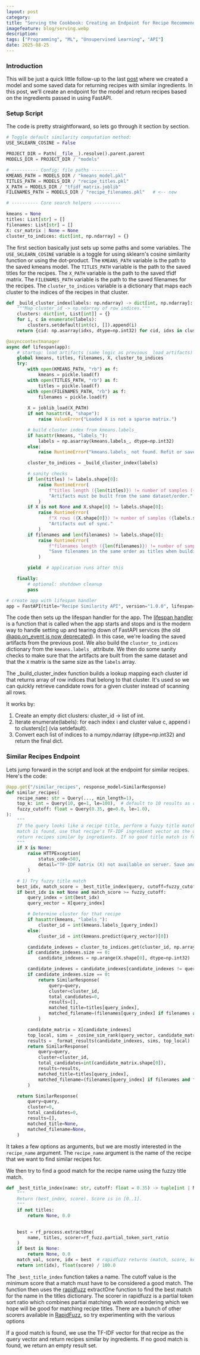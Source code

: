 ```yaml
---
layout: post
category: 
title: "Serving the Cookbook: Creating an Endpoint for Recipe Recommendations"
imagefeature: blog/serving.webp
description: 
tags: ["Programming", "ML", "Unsupervised Learning", "API"]
date: 2025-08-25
---
```

### Introduction

This will be just a quick little follow-up to the last [post](/posts/2025-08-25-clustering-the-cookbook-a-taste-of-unsupervised-learning) where we created a model and some saved data for returning recipes with similar ingredients.  In this post, we'll create an endpoint for the model and return recipes based on the ingredients passed in using FastAPI.

### Setup Script

The code is pretty straightforward, so lets go through it section by section.

```python
# Toggle default similarity computation method:
USE_SKLEARN_COSINE = False        

PROJECT_DIR = Path(__file__).resolve().parent.parent
MODELS_DIR = PROJECT_DIR / "models"

# ---------- Config: file paths ----------
KMEANS_PATH = MODELS_DIR / "kmeans_model.pkl"
TITLES_PATH = MODELS_DIR / "recipe_titles.pkl"
X_PATH = MODELS_DIR / "tfidf_matrix.joblib"
FILENAMES_PATH = MODELS_DIR / "recipe_filenames.pkl"   # <-- new

# ---------- Core search helpers ----------

kmeans = None
titles: List[str] = []
filenames: List[str] = []          
X: csr_matrix | None = None
cluster_to_indices: dict[int, np.ndarray] = {}
```

The first section basically just sets up some paths and some variables.  The `USE_SKLEARN_COSINE` variable is a toggle for using sklearn's cosine similarity function or using the dot-product.  The `KMEANS_PATH` variable is the path to the saved kmeans model.  The `TITLES_PATH` variable is the path to the saved titles for the recipes.  The `X_PATH` variable is the path to the saved tfidf matrix.  The `FILENAMES_PATH` variable is the path to the saved filenames for the recipes.  The `cluster_to_indices` variable is a dictionary that maps each cluster to the indices of the recipes in that cluster.

```python
def _build_cluster_index(labels: np.ndarray) -> dict[int, np.ndarray]:
    """Map cluster_id -> np.ndarray of row indices."""
    clusters: dict[int, List[int]] = {}
    for i, c in enumerate(labels):
        clusters.setdefault(int(c), []).append(i)
    return {cid: np.asarray(idxs, dtype=np.int32) for cid, idxs in clusters.items()}

@asynccontextmanager
async def lifespan(app):
    # startup: load artifacts (same logic as previous _load_artifacts)
    global kmeans, titles, filenames, X, cluster_to_indices
    try:
        with open(KMEANS_PATH, "rb") as f:
            kmeans = pickle.load(f)
        with open(TITLES_PATH, "rb") as f:
            titles = pickle.load(f)
        with open(FILENAMES_PATH, "rb") as f:
            filenames = pickle.load(f)
        
        X = joblib_load(X_PATH)
        if not hasattr(X, "shape"):
            raise ValueError("Loaded X is not a sparse matrix.")

        # build cluster index from kmeans.labels_
        if hasattr(kmeans, "labels_"):
            labels = np.asarray(kmeans.labels_, dtype=np.int32)
        else:
            raise RuntimeError("kmeans.labels_ not found. Refit or save labels separately.")

        cluster_to_indices = _build_cluster_index(labels)

        # sanity checks
        if len(titles) != labels.shape[0]:
            raise RuntimeError(
                f"titles length ({len(titles)}) != number of samples ({labels.shape[0]}). "
                "Artifacts must be built from the same dataset/order."
            )
        if X is not None and X.shape[0] != labels.shape[0]:
            raise RuntimeError(
                f"X rows ({X.shape[0]}) != number of samples ({labels.shape[0]}). "
                "Artifacts out of sync."
            )
        if filenames and len(filenames) != labels.shape[0]:
            raise RuntimeError(
                f"filenames length ({len(filenames)}) != number of samples ({labels.shape[0]}). "
                "Save filenames in the same order as titles when building artifacts."
            )

        yield  # application runs after this

    finally:
        # optional: shutdown cleanup
        pass

# create app with lifespan handler
app = FastAPI(title="Recipe Similarity API", version="1.0.0", lifespan=lifespan)
```
The code then sets up the lifespan handler for the app.  The [lifespan handler](https://fastapi.tiangolo.com/advanced/events/) is a function that is called when the app starts and stops and is the modern way to handle setting up and tearing down of FastAPI services (the old [@app.on_event is now deprecated](https://fastapi.tiangolo.com/advanced/events/#alternative-events-deprecated)).  In this case, we're loading the saved artifacts from the previous post.  We also build the `cluster_to_indices` dictionary from the `kmeans.labels_` attribute.  We then do some sanity checks to make sure that the artifacts are built from the same dataset and that the `X` matrix is the same size as the `labels` array.

The _build_cluster_index function builds a lookup mapping each cluster id that returns array of row indices that belong to that cluster. It's used so we can quickly retrieve candidate rows for a given cluster instead of scanning all rows.

It works by:

1) Create an empty dict clusters: cluster_id -> list of int.
2) Iterate enumerate(labels): for each index i and cluster value c, append i to clusters[c] (via setdefault).
3) Convert each list of indices to a numpy.ndarray (dtype=np.int32) and return the final dict.

### Similar Recipes Endpoint

Lets jump forward in the script and look at the endpoint for similar recipes.   Here's the code:

```python
@app.get("/similar_recipes", response_model=SimilarResponse)
def similar_recipes(
    recipe_name: str = Query(..., min_length=1),
    top_k: int = Query(10, ge=1, le=100),  # default to 10 results as requested
    fuzzy_cutoff: float = Query(0.35, ge=0.0, le=1.0),
):
    """
    If the query looks like a recipe title, perform a fuzzy title match. If a good title
    match is found, use that recipe's TF-IDF ingredient vector as the query vector and
    return recipes similar by ingredients. If no good title match is found, return an empty result set.
    """
    if X is None:
        raise HTTPException(
            status_code=503,
            detail="TF-IDF matrix (X) not available on server. Save and deploy tfidf_matrix.joblib.",
        )

    # 1) Try fuzzy title match
    best_idx, match_score = _best_title_index(query, cutoff=fuzzy_cutoff)
    if best_idx is not None and match_score >= fuzzy_cutoff:
        query_index = int(best_idx)
        query_vector = X[query_index]

        # Determine cluster for that recipe
        if hasattr(kmeans, "labels_"):
            cluster_id = int(kmeans.labels_[query_index])
        else:
            cluster_id = int(kmeans.predict(query_vector)[0])

        candidate_indexes = cluster_to_indices.get(cluster_id, np.array([], dtype=np.int32))
        if candidate_indexes.size == 0:
            candidate_indexes = np.arange(X.shape[0], dtype=np.int32)

        candidate_indexes = candidate_indexes[candidate_indexes != query_index]
        if candidate_indexes.size == 0:
            return SimilarResponse(
                query=query,
                cluster=cluster_id,
                total_candidates=0,
                results=[],
                matched_title=titles[query_index],
                matched_filename=(filenames[query_index] if filenames and filenames[query_index] else None),
            )

        candidate_matrix = X[candidate_indexes]
        top_local, sims = _cosine_sim_rank(query_vector, candidate_matrix, top_k=min(top_k, candidate_matrix.shape[0]), use_sklearn=USE_SKLEARN_COSINE)
        results = _format_results(candidate_indexes, sims, top_local)
        return SimilarResponse(
            query=query,
            cluster=cluster_id,
            total_candidates=int(candidate_matrix.shape[0]),
            results=results,
            matched_title=titles[query_index],
            matched_filename=(filenames[query_index] if filenames and filenames[query_index] else None),
        )

    return SimilarResponse(
        query=query,
        cluster=0,
        total_candidates=0,
        results=[],
        matched_title=None,
        matched_filename=None,
    )
```

It takes a few options as arguments, but we are mostly interested in the `recipe_name` argument.  The `recipe_name` argument is the name of the recipe that we want to find similar recipes for.  

We then try to find a good match for the recipe name using the fuzzy title match.  

```python
def _best_title_index(name: str, cutoff: float = 0.35) -> tuple[int | None, float]:
    """
    Return (best_index, score). Score is in [0..1]. 
    """
    if not titles:
        return None, 0.0

    
    best = rf_process.extractOne(
        name, titles, scorer=rf_fuzz.partial_token_sort_ratio
    )
    if best is None:
        return None, 0.0
    match_val, score, idx = best  # rapidfuzz returns (match, score, key)
    return int(idx), float(score) / 100.0    
```

The `_best_title_index` function takes a name.  The cutoff value is the minimum score that a match must have to be considered a good match.  The function then uses the [rapidfuzz](https://rapidfuzz.github.io/RapidFuzz/Usage/process.html#rapidfuzz.process.extractOne) extractOne function to find the best match for the name in the titles dictionary.  The scorer in rapidfuzz is a partial token sort ratio which combines partial matching with word reordering which we hope will be good for matching recipe titles.  There are a bunch of other scorers available in [RapidFuzz](https://rapidfuzz.github.io/RapidFuzz/Usage/fuzz.html#partial-token-sort-ratio), so try experimenting with the various options  



If a good match is found, we use the TF-IDF vector for that recipe as the query vector and return recipes similar by ingredients.  If no good match is found, we return an empty result set.
